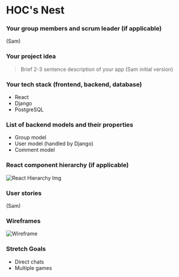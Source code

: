 # HOC's Nest

### Your group members and scrum leader (if applicable) 
(Sam)

### Your project idea 
>Brief 2-3 sentence description of your app
(Sam initial version)

### Your tech stack (frontend, backend, database)
- React
- Django
- PostgreSQL

### List of backend models and their properties
- Group model
- User model (handled by Django)
- Comment model

### React component hierarchy (if applicable)
![React Hierarchy Img](https://i.imgur.com/Vpvyolx.jpeg)

### User stories
(Sam)

### Wireframes
![Wireframe](https://i.imgur.com/8w93U36.jpg)


### Stretch Goals
* Direct chats
* Multiple games
